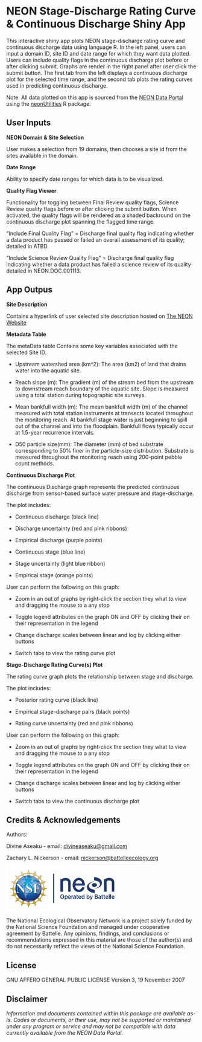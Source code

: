 NEON Stage-Discharge Rating Curve & Continuous Discharge Shiny App
================

<!-- README.md is generated from README.Rmd. Please edit that file -->

<!-- ****** Description ****** -->

This interactive shiny app plots NEON stage-discharge rating curve and
continuous discharge data using language R. In the left panel, users can
input a domain ID, site ID and date range for which they want data
plotted. Users can include quality flags in the continuous discharge
plot before or after clicking submit. Graphs are render in the right
panel after user click the submit button. The first tab from the left
displays a continuous discharge plot for the selected time range, and
the second tab plots the rating curves used in predicting continuous
discharge.

Note: All data plotted on this app is sourced from the [NEON Data
Portal](https://data.neonscience.org/home) using the
[neonUtilities](https://github.com/NEONScience/NEON-utilities) R
package.

<!-- ****** Usage ****** -->

## User Inputs

**NEON Domain & Site Selection**

User makes a selection from 19 domains, then chooses a site id from the
sites available in the domain.

**Date Range**

Ability to specify date ranges for which data is to be visualized.

**Quality Flag Viewer**

Functionality for toggling between Final Review quality flags, Science
Review quality flags before or after clicking the submit button. When
activated, the quality flags will be rendered as a shaded backround on
the continuous discharge plot spanning the flagged time range.

“Include Final Quality Flag” = Discharge final quality flag indicating
whether a data product has passed or failed an overall assessment of its
quality; detailed in ATBD.

“Include Science Review Quality Flag” = Discharge final quality flag
indicating whether a data product has failed a science review of its
quality detailed in NEON.DOC.001113.

## App Outpus

**Site Description**

Contains a hyperlink of user selected site description hosted on [The
NEON
Website](https://www.neonscience.org/field-sites/explore-field-sites)

**Metadata Table**

The metaData table Contains some key variables associated with the
selected Site ID.

  - Upstream watershed area (km^2): The area (km2) of land that drains
    water into the aquatic site.

  - Reach slope (m): The gradient (m) of the stream bed from the
    upstream to downstream reach boundary of the aquatic site. Slope is
    measured using a total station during topographic site surveys.

  - Mean bankfull width (m): The mean bankfull width (m) of the channel
    measured with total station instruments at transects located
    throughout the monitoring reach. At bankfull stage water is just
    beginning to spill out of the channel and into the floodplain.
    Bankfull flows typically occur at 1.5-year recurrence intervals.

  - D50 particle size(mm): The diameter (mm) of bed substrate
    corresponding to 50% finer in the particle-size distribution.
    Substrate is measured throughout the monitoring reach using
    200-point pebble count methods.

**Continuous Discharge Plot**

The continuous Discharge graph represents the predicted continuous
discharge from sensor-based surface water pressure and stage-discharge.

The plot includes:

  - Continuous discharge (black line)

  - Discharge uncertainty (red and pink ribbons)

  - Empirical discharge (purple points)

  - Continuous stage (blue line)

  - Stage uncertainty (light blue ribbon)

  - Empirical stage (orange points)

User can perform the following on this graph:

  - Zoom in an out of graphs by right-click the section they what to
    view and dragging the mouse to a any stop

  - Toggle legend attributes on the graph ON and OFF by clicking their
    on their representation in the legend

  - Change discharge scales between linear and log by clicking either
    buttons

  - Switch tabs to view the rating curve plot

**Stage-Discharge Rating Curve(s) Plot**

The rating curve graph plots the relationship between stage and
discharge.

The plot includes:

  - Posterior rating curve (black line)

  - Empirical stage-discharge pairs (black points)

  - Rating curve uncertainty (red and pink ribbons)

User can perform the following on this graph:

  - Zoom in an out of graphs by right-click the section they what to
    view and dragging the mouse to a any stop

  - Toggle legend attributes on the graph ON and OFF by clicking their
    on their representation in the legend

  - Change discharge scales between linear and log by clicking either
    buttons

  - Switch tabs to view the continuous discharge plot

<!-- ****** Acknowledgements ****** -->

## Credits & Acknowledgements

Authors:

Divine Aseaku - email: <divineaseaku@gmail.com>

Zachary L. Nickerson - email: <nickerson@battelleecology.org>

<!-- HTML tags to produce image, resize, add hyperlink. -->

<!-- ONLY WORKS WITH HTML or GITHUB documents -->

<a href="http://www.neonscience.org/">
<img src="logo.png" width="300px" /> </a>

<!-- Acknowledgements text -->

The National Ecological Observatory Network is a project solely funded
by the National Science Foundation and managed under cooperative
agreement by Battelle. Any opinions, findings, and conclusions or
recommendations expressed in this material are those of the author(s)
and do not necessarily reflect the views of the National Science
Foundation.

<!-- ****** License ****** -->

## License

GNU AFFERO GENERAL PUBLIC LICENSE Version 3, 19 November 2007

<!-- ****** Disclaimer ****** -->

## Disclaimer

*Information and documents contained within this package are available
as-is. Codes or documents, or their use, may not be supported or
maintained under any program or service and may not be compatible with
data currently available from the NEON Data Portal.*
